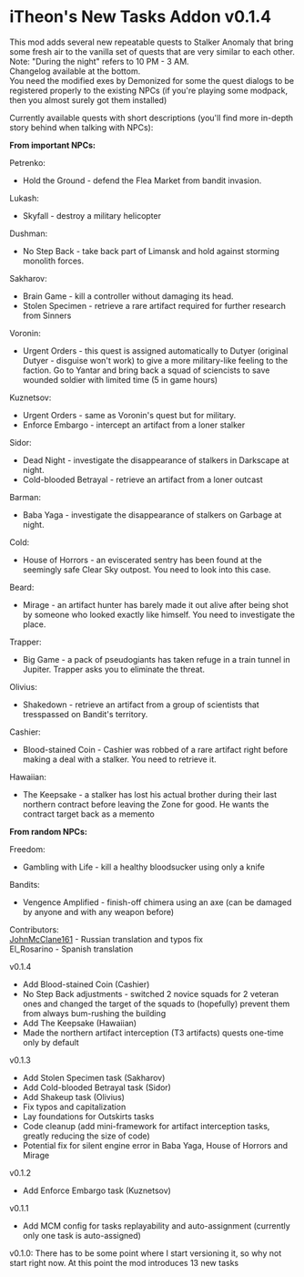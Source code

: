 # iTheon's New Tasks Addon v0.1.4

This mod adds several new repeatable quests to Stalker Anomaly that bring some fresh air to the vanilla set of quests that are very similar to each other.<br>
Note: "During the night" refers to 10 PM - 3 AM.<br>
Changelog available at the bottom.<br>
You need the modified exes by Demonized for some the quest dialogs to be registered properly to the existing NPCs (if you're playing some modpack, then you almost surely got them installed)

Currently available quests with short descriptions (you'll find more in-depth story behind when talking with NPCs):

**From important NPCs:**

Petrenko:
- Hold the Ground - defend the Flea Market from bandit invasion.

Lukash:
- Skyfall - destroy a military helicopter

Dushman:
- No Step Back - take back part of Limansk and hold against storming monolith forces.

Sakharov:
- Brain Game - kill a controller without damaging its head.
- Stolen Specimen - retrieve a rare artifact required for further research from Sinners

Voronin:
- Urgent Orders - this quest is assigned automatically to Dutyer (original Dutyer - disguise won't work) to give a more military-like feeling to the faction. Go to Yantar and bring back a squad of sciencists to save wounded soldier with limited time (5 in game hours)

Kuznetsov:
- Urgent Orders - same as Voronin's quest but for military.
- Enforce Embargo - intercept an artifact from a loner stalker

Sidor:
- Dead Night - investigate the disappearance of stalkers in Darkscape at night.
- Cold-blooded Betrayal - retrieve an artifact from a loner outcast

Barman:
- Baba Yaga - investigate the disappearance of stalkers on Garbage at night.

Cold:
- House of Horrors - an eviscerated sentry has been found at the seemingly safe Clear Sky outpost. You need to look into this case.

Beard:
- Mirage - an artifact hunter has barely made it out alive after being shot by someone who looked exactly like himself. You need to investigate the place.

Trapper:
- Big Game - a pack of pseudogiants has taken refuge in a train tunnel in Jupiter. Trapper asks you to eliminate the threat.

Olivius:
- Shakedown - retrieve an artifact from a group of scientists that tresspassed on Bandit's territory.

Cashier:
- Blood-stained Coin - Cashier was robbed of a rare artifact right before making a deal with a stalker. You need to retrieve it.

Hawaiian:
- The Keepsake - a stalker has lost his actual brother during their last northern contract before leaving the Zone for good. He wants the contract target back as a memento
 
**From random NPCs:**

Freedom:
- Gambling with Life - kill a healthy bloodsucker using only a knife

Bandits:
- Vengence Amplified - finish-off chimera using an axe (can be damaged by anyone and with any weapon before)

Contributors:<br>
[JohnMcClane161](https://github.com/JohnMcClane161) - Russian translation and typos fix<br>
El_Rosarino - Spanish translation

v0.1.4
- Add Blood-stained Coin (Cashier)
- No Step Back adjustments - switched 2 novice squads for 2 veteran ones and changed the target of the squads to (hopefully) prevent them from always bum-rushing the building
- Add The Keepsake (Hawaiian)
- Made the northern artifact interception (T3 artifacts) quests one-time only by default

v0.1.3
- Add Stolen Specimen task (Sakharov)
- Add Cold-blooded Betrayal task (Sidor)
- Add Shakeup task (Olivius)
- Fix typos and capitalization
- Lay foundations for Outskirts tasks
- Code cleanup (add mini-framework for artifact interception tasks, greatly reducing the size of code)
- Potential fix for silent engine error in Baba Yaga, House of Horrors and Mirage

v0.1.2
- Add Enforce Embargo task (Kuznetsov)

v0.1.1
- Add MCM config for tasks replayability and auto-assignment (currently only one task is auto-assigned)

v0.1.0: There has to be some point where I start versioning it, so why not start right now. At this point the mod introduces 13 new tasks
